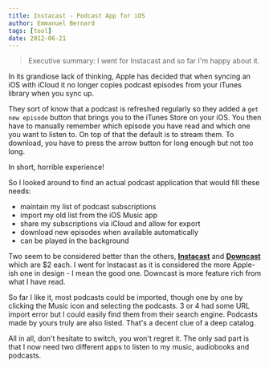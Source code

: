 ```yaml
---
title: Instacast - Podcast App for iOS
author: Emmanuel Bernard
tags: [tool]
date: 2012-06-21
---
```


> Executive summary: I went for Instacast and so far I'm happy about it.

In its grandiose lack of thinking, Apple has decided that when syncing an iOS with iCloud
it no longer copies podcast episodes from your iTunes library when you sync up.

They sort of know that a podcast is refreshed regularly so they added a `get new episode` button
that brings you to the iTunes Store on your iOS. You then have to manually remember which episode
you have read and which one you want to listen to. On top of that the default is to stream them.
To download, you have to press the arrow button for long enough but not too long.

In short, horrible experience!

So I looked around to find an actual podcast application that would fill these needs:

- maintain my list of podcast subscriptions
- import my old list from the iOS Music app
- share my subscriptions via iCloud and allow for export
- download new episodes when available automatically
- can be played in the background

Two seem to be considered better than the others, [**Instacast**][instacast] and 
[**Downcast**][downcast] which
are $2 each. I went for Instacast as it is considered the more Apple-ish one in 
design - I mean the good one. Downcast is more feature rich from what I have 
read.

So far I like it, most podcasts could be imported, though one by one by clicking the Music
icon and selecting the podcasts. 3 or 4 had some URL import error but I could easily find 
them from their search engine. Podcasts made by yours truly are also listed. That's a decent
clue of a deep catalog.

All in all, don't hesitate to switch, you won't regret it. The only sad part is that I now
need two different apps to listen to my music, audiobooks and podcasts.

[instacast]: http://vemedio.com/products/instacast
[downcast]: http://www.downcastapp.com/
